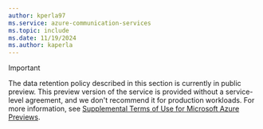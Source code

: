 ```yaml
---
author: kperla97
ms.service: azure-communication-services
ms.topic: include
ms.date: 11/19/2024
ms.author: kaperla
---
```

> [!IMPORTANT]
> The data retention policy described in this section is currently in public preview.
> This preview version of the service is provided without a service-level agreement, and we don't recommend it for production workloads.
> For more information, see [Supplemental Terms of Use for Microsoft Azure Previews](https://azure.microsoft.com/support/legal/preview-supplemental-terms/).
